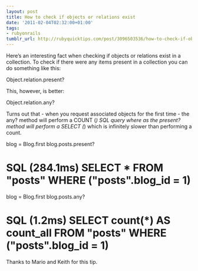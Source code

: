 ```yaml
---
layout: post
title: How to check if objects or relations exist
date: '2011-02-04T02:32:00+01:00'
tags:
- rubyonrails
tumblr_url: http://rubyquicktips.com/post/3096503536/how-to-check-if-objects-or-relations-exist
---
```

Here’s an interesting fact when checking if objects or relations exist in a collection.
To check if there were any items present in a collection you can do something like this:


  Object.relation.present?


This, however, is better:


  Object.relation.any?


Turns out that - when you request associated objects for the first time - the any? method will perform a COUNT (*) SQL query where as the present? method will perform a SELECT (*) which is infinitely slower than performing a count.


  blog = Blog.first
blog.posts.present?
# SQL (284.1ms)   SELECT * FROM "posts" WHERE ("posts".blog_id = 1)

blog = Blog.first
blog.posts.any?
# SQL (1.2ms)   SELECT count(*) AS count_all FROM "posts" WHERE ("posts".blog_id = 1)


Thanks to Mario and Keith for this tip.
